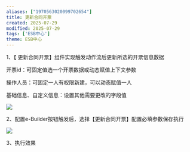 ```yaml
---
aliases: ["1970563020099702654"]
title: 更新合同开票
created: 2025-07-29
modified: 2025-07-29
tags: ['ESB中心']
theme: ESB中心
---
```


1、【 更新合同开票】组件实现触发动作流后更新所选的开票信息数据

开票id：可固定值选一个开票数据或动态赋值上下文参数

操作人员：可固定一人有权限新建，可以动态赋值一人

基础信息、自定义信息：设置其他需要更改的字段值

![](https://myhelpdoc.oss-cn-heyuan.aliyuncs.com/mdimages/f28c60128a958d4356a1ea631a3ea026.jpg)

2、配置e-Builder按钮触发后，选择【更新合同开票】配置必填参数保存执行

![](https://myhelpdoc.oss-cn-heyuan.aliyuncs.com/mdimages/5d2b030d3e631c8e4c9953d6f1ea071c.jpg)

3、执行效果


